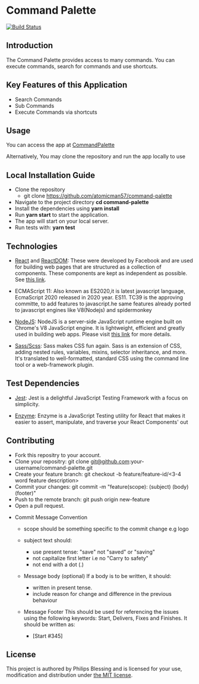 # Command Palette

[![Build Status](https://travis-ci.com/atomicman57/command-palette.svg?token=KQkVU4cpgGuyYufdzgcb&branch=main)](https://travis-ci.com/atomicman57/command-palette)

## Introduction
The Command Palette provides access to many commands. You can execute commands, search for commands and use shortcuts.


## Key Features of this Application
* Search Commands
* Sub Commands
* Execute Commands via shortcuts


## Usage
You can access the app at [CommandPalette](https://command-palette.vercel.app/)

Alternatively, You may clone the repository and run the app locally to use


## Local Installation Guide

* Clone the repository 
    * git clone https://github.com/atomicman57/command-palette
* Navigate to the project directory **cd command-palette**
* Install the dependencies using **yarn install**
* Run **yarn start** to start the application.
* The app will start on your local server.
* Run tests with: **yarn test**

## Technologies

- [React](https://facebook.github.io/react/) and [ReactDOM](https://facebook.github.io/react/docs/react-dom.html): 
These were developed by Facebook and are used for building web pages that are structured as a collection of 
components. These components are kept as independent as possible. See [this link](https://facebook.github.io/react/).

- ECMAScript 11: Also known as ES2020,it is latest javascript language, EcmaScript 2020 released in 2020 year. ES11. TC39 is the approving committe, to add features to javascript.he same features already ported to javascript engines like V8(Nodejs) and spidermonkey

- [NodeJS](https://nodejs.org): NodeJS is a server-side JavaScript runtime engine built 
on Chrome's V8 JavaScript engine. It is lightweight, efficient and greatly used in building 
web apps. Please visit [this link](https://nodejs.org) for more details.

- [Sass/Scss](http://sass-lang.com/): Sass makes CSS fun again. Sass is an extension of CSS, adding nested rules, variables, mixins, selector inheritance, and more. It's translated to well-formatted, standard CSS using the command line tool or a web-framework plugin.


## Test Dependencies

- [Jest](https://jestjs.io/): Jest is a delightful JavaScript Testing Framework with a focus on simplicity.

- [Enzyme](airbnb.io/enzyme/docs/api/): Enzyme is a JavaScript Testing utility for React that makes it easier to assert, manipulate, and traverse your React Components' out

## Contributing

* Fork this repositry to your account.
* Clone your repositry: git clone git@github.com:your-username/command-palette.git
* Create your feature branch: git checkout -b feature/feature-id/<3-4 word feature description>
* Commit your changes: git commit -m "feature(scope): (subject) <BLANK LINE> (body) <BLANK LINE> (footer)"
* Push to the remote branch: git push origin new-feature
* Open a pull request.

- Commit Message Convention
    - scope should be something specific to the commit change e.g logo
    - subject text should:
        - use present tense: "save" not "saved" or "saving"
        - not capitalize first letter i.e no "Carry to safety"
        - not end with a dot (.)
    - Message body (optional) If a body is to be written, it should:
      - written in present tense.
      - include reason for change and difference in the previous behaviour

    - Message Footer This should be used for referencing the issues using the following keywords: Start, Delivers, Fixes and Finishes. It should be written as:
      - [Start #345]
    
## License

This project is authored by Philips Blessing and is licensed 
for your use, modification and distribution under [the MIT license](https://en.wikipedia.org/wiki/MIT_License). 